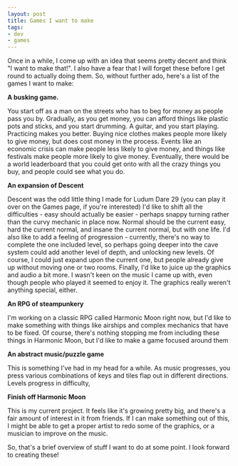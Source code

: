 ```yaml
---
layout: post
title: Games I want to make
tags:
- dev
- games
---
```

Once in a while, I come up with an idea that seems pretty decent and think "I want to make that!".
I also have a fear that I will forget these before I get round to actually doing them.
So, without further ado, here's a list of the games I want to make:

**A busking game.**

You start off as a man on the streets who has to beg for money as people pass you by.
Gradually, as you get money, you can afford things like plastic pots and sticks, and you start drumming. A guitar, and you start playing.
Practicing makes you better.
Buying nice clothes makes people more likely to give money, but does cost money in the process.
Events like an economic crisis can make people less likely to give money, and things like festivals make people more likely to give money.
Eventually, there would be a world leaderboard that you could get onto with all the crazy things you buy, and people could see what you do.

**An expansion of Descent**

Descent was the odd little thing I made for Ludum Dare 29 (you can play it over on the Games page, if you're interested)
I'd like to shift all the difficulties - easy should actually be easier - perhaps snappy turning rather than the curvy mechanic in place now. Normal should be the current easy, hard the current normal, and insane the current normal, but with one life.
I'd also like to add a feeling of progression - currently, there's no way to complete the one included level, so perhaps going deeper into the cave system could add another level of depth, and unlocking new levels. Of course, I could just expand upon the current one, but people already give up without moving one or two rooms.
Finally, I'd like to juice up the graphics and audio a bit more. I wasn't keen on the music I came up with, even though people who played it seemed to enjoy it. The graphics really weren't anything special, either.

**An RPG of steampunkery**

I'm working on a classic RPG called Harmonic Moon right now, but I'd like to make something with things like airships and complex mechanics that have to be fixed.
Of course, there's nothing stopping me from including these things in Harmonic Moon, but I'd like to make a game focused around them

**An abstract music/puzzle game**

This is something I've had in my head for a while. As music progresses, you press various combinations of keys and tiles flap out in different directions. Levels progress in difficulty,

**Finish off Harmonic Moon**

This is my current project. It feels like it's growing pretty big, and there's a fair amount of interest in it from friends. If I can make something out of this, I might be able to get a proper artist to redo some of the graphics, or a musician to improve on the music.

So, that's a brief overview of stuff I want to do at some point. I look forward to creating these!
